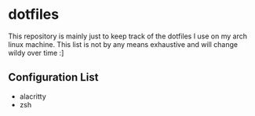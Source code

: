 # dotfiles
This repository is mainly just to keep track of the dotfiles I use on my arch linux machine.
This list is not by any means exhaustive and will change wildy over time :]

## Configuration List
- alacritty
- zsh